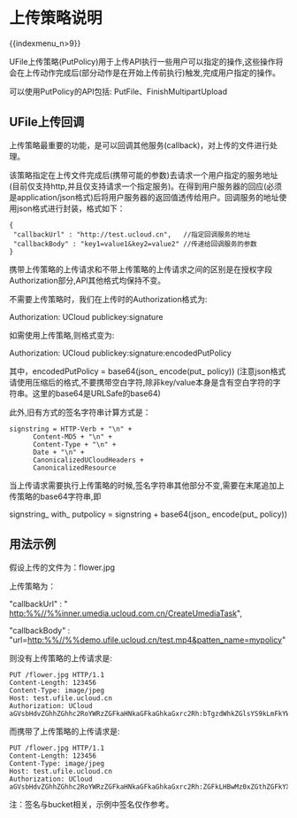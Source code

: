 # 上传策略说明

{{indexmenu_n>9}}

UFile上传策略(PutPolicy)用于上传API执行一些用户可以指定的操作,这些操作将会在上传动作完成后(部分动作是在开始上传前执行)触发,完成用户指定的操作。

可以使用PutPolicy的API包括: PutFile、FinishMultipartUpload

## UFile上传回调

上传策略最重要的功能，是可以回调其他服务(callback)，对上传的文件进行处理。

该策略指定在上传文件完成后(携带可能的参数)去请求一个用户指定的服务地址(目前仅支持http,并且仅支持请求一个指定服务)。在得到用户服务器的回应(必须是application/json格式)后将用户服务器的返回值透传给用户。回调服务的地址使用json格式进行封装，格式如下：

    {
     "callbackUrl" : "http://test.ucloud.cn",   //指定回调服务的地址
     "callbackBody" : "key1=value1&key2=value2" //传递给回调服务的参数
    }

携带上传策略的上传请求和不带上传策略的上传请求之间的区别是在授权字段Authorization部分,API其他格式均保持不变。

不需要上传策略时，我们在上传时的Authorization格式为:

Authorization: UCloud publickey:signature

如需使用上传策略,则格式变为:

Authorization: UCloud publickey:signature:encodedPutPolicy

其中，encodedPutPolicy = base64(json\_ encode(put\_ policy))
(注意json格式请使用压缩后的格式,不要携带空白字符,除非key/value本身是含有空白字符的字符串。这里的base64是URLSafe的base64)

此外,旧有方式的签名字符串计算方式是：

    signstring = HTTP-Verb + "\n" +
          Content-MD5 + "\n" +
          Content-Type + "\n" +
          Date + "\n" +
          CanonicalizedUCloudHeaders +
          CanonicalizedResource

当上传请求需要执行上传策略的时候,签名字符串其他部分不变,需要在末尾追加上传策略的base64字符串,即

signstring\_ with\_ putpolicy = signstring + base64(json\_ encode(put\_
policy))

## 用法示例

假设上传的文件为：flower.jpg

上传策略为：

"callbackUrl" : "
<http:%%//%%inner.umedia.ucloud.com.cn/CreateUmediaTask>",

"callbackBody" :
"url=<http:%%//%%demo.ufile.ucloud.cn/test.mp4&patten_name=mypolicy>"

则没有上传策略的上传请求是:

    PUT /flower.jpg HTTP/1.1
    Content-Length: 123456
    Content-Type: image/jpeg
    Host: test.ufile.ucloud.cn
    Authorization: UCloud aGVsbHdvZGhhZGhhc2RoYWRzZGFkaHNkaGFkaGhkaGxrc2Rh:bTgzdWhkZGlsYS9kLmFkYWRhc2Ruaw==

而携带了上传策略的上传请求是:

``` 
PUT /flower.jpg HTTP/1.1
Content-Length: 123456
Content-Type: image/jpeg
Host: test.ufile.ucloud.cn
Authorization: UCloud aGVsbHdvZGhhZGhhc2RoYWRzZGFkaHNkaGFkaGhkaGxrc2Rh:ZGFkLHBwMz0xZGthZGFkYXNkYQ==:XCJjYWxsYmFja1VybFwiOlwiIGh0dHA6Ly9pbm5lci51bWVkaWEudWNsb3VkLmNvbS5jbi9DcmVhdGVVbWVkaWFUYXNrXCIsXCJjYWxsYmFja0JvZHlcIjpcInVybD1odHRwOi8vZGVtby51ZmlsZS51Y2xvdWQuY24vdGVzdC5tcDQmIHBhdHRlbl9uYW1lPW15cG9saWN5XCI=

```

注：签名与bucket相关，示例中签名仅作参考。
